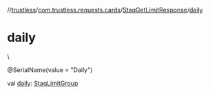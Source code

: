 //[trustless](../../../index.md)/[com.trustless.requests.cards](../index.md)/[StaqGetLimitResponse](index.md)/[daily](daily.md)

# daily

\

@SerialName(value = &quot;Daily&quot;)

val [daily](daily.md): [StaqLimitGroup](../-staq-limit-group/index.md)
